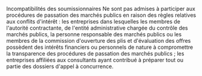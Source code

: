 Incompatibilités des
soumissionnaires
Ne sont pas admises à participer aux procédures de passation des marchés
publics en raison des règles relatives aux conflits d'intérêt :
les entreprises dans lesquelles les membres de l'autorité
contractante, de l'entité administrative chargée du contrôle des
marchés publics, la personne responsable des marchés publics ou les
membres de la commission d'ouverture des plis et d'évaluation des
offres possèdent des intérêts financiers ou personnels de nature à
compromettre la transparence des procédures de passation des marchés
publics ;
les entreprises affiliées aux consultants ayant contribué à préparer
tout ou partie des dossiers d'appel à concurrence.